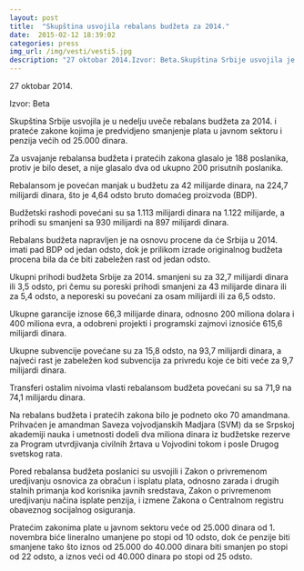 ```yaml
---
layout: post
title:  "Skupština usvojila rebalans budžeta za 2014."
date:  2015-02-12 18:39:02
categories: press
img_url: /img/vesti/vesti5.jpg
description: "27 oktobar 2014.Izvor: Beta.Skupština Srbije usvojila je u nedelju uveče rebalans budžeta za 2014. i prateće zakone kojima je predvidjeno smanjenje plata u javnom sektoru i penzija većih od 25.000 dinara.Za usvajanje rebalansa budžeta i pratećih zakona glasalo je 188 poslanika, protiv je bilo deset, a nije glasalo dva od ukupno 200 prisutnih poslanika."
---
```

27 oktobar 2014.

Izvor: Beta

Skupština Srbije usvojila je u nedelju uveče rebalans budžeta za 2014. i prateće zakone kojima je predvidjeno smanjenje plata u javnom sektoru i penzija većih od 25.000 dinara.

Za usvajanje rebalansa budžeta i pratećih zakona glasalo je 188 poslanika, protiv je bilo deset, a nije glasalo dva od ukupno 200 prisutnih poslanika.

Rebalansom je povećan manjak u budžetu za 42 milijarde dinara, na 224,7 milijardi dinara, što je 4,64 odsto bruto domaćeg proizvoda (BDP).

Budžetski rashodi povećani su sa 1.113 milijardi dinara na 1.122 milijarde, a prihodi su smanjeni sa 930 milijardi na 897 milijardi dinara.

Rebalans budžeta napravljen je na osnovu procene da će Srbija u 2014. imati pad BDP od jedan odsto, dok je prilikom izrade originalnog budžeta procena bila da će biti zabeležen rast od jedan odsto.

Ukupni prihodi budžeta Srbije za 2014. smanjeni su za 32,7 milijardi dinara ili 3,5 odsto, pri čemu su poreski prihodi smanjeni za 43 milijarde dinara ili za 5,4 odsto, a neporeski su povećani za osam milijardi ili za 6,5 odsto.

Ukupne garancije iznose 66,3 milijarde dinara, odnosno 200 miliona dolara i 400 miliona evra, a odobreni projekti i programski zajmovi iznosiće 615,6 milijardi dinara.

Ukupne subvencije povećane su za 15,8 odsto, na 93,7 milijardi dinara, a najveći rast je zabeležen kod subvencija za privredu koje će biti veće za 9,7 milijardi dinara.

Transferi ostalim nivoima vlasti rebalansom budžeta povećani su sa 71,9 na 74,1 milijardu dinara.

Na rebalans budžeta i pratećih zakona bilo je podneto oko 70 amandmana. Prihvaćen je amandman Saveza vojvodjanskih Madjara (SVM) da se Srpskoj akademiji nauka i umetnosti dodeli dva miliona dinara iz budžetske rezerve za Program utvrdjivanja civilnih žrtava u Vojvodini tokom i posle Drugog svetskog rata.

Pored rebalansa budžeta poslanici su usvojili i Zakon o privremenom uredjivanju osnovica za obračun i isplatu plata, odnosno zarada i drugih stalnih primanja kod korisnika javnih sredstava, Zakon o privremenom uredjivanju načina isplate penzija, i izmene Zakona o Centralnom registru obaveznog socijalnog osiguranja.

Pratećim zakonima plate u javnom sektoru veće od 25.000 dinara od 1. novembra biće lineralno umanjene po stopi od 10 odsto, dok će penzije biti smanjene tako što iznos od 25.000 do 40.000 dinara biti smanjen po stopi od 22 odsto, a iznos veći od 40.000 dinara po stopi od 25 odsto.